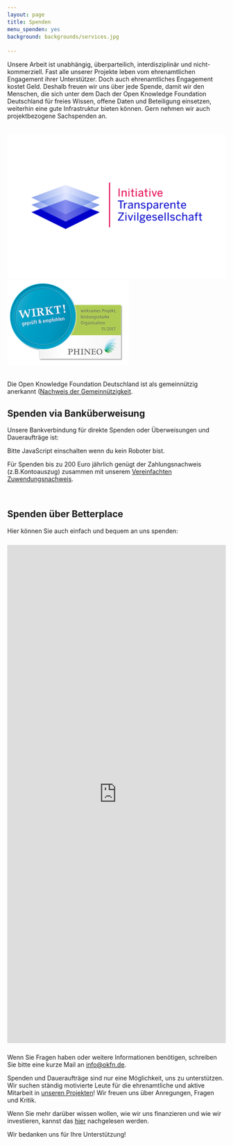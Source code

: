 ```yaml
---
layout: page
title: Spenden
menu_spenden: yes
background: backgrounds/services.jpg

---
```


Unsere Arbeit ist unabhängig, überparteilich, interdisziplinär und nicht-kommerziell. Fast alle unserer Projekte leben vom ehrenamtlichen Engagement ihrer Unterstützer. Doch auch ehrenamtliches Engagement kostet Geld. Deshalb freuen wir uns über jede Spende, damit wir den Menschen, die sich unter dem Dach der Open Knowledge Foundation Deutschland für freies Wissen, offene Daten und Beteiligung einsetzen, weiterhin eine gute Infrastruktur bieten können. Gern nehmen wir auch projektbezogene Sachspenden an.


<div class="row" style="margin: 2rem 0">
    <div class="col-sm-6">
        <img src="/static/images/logos/logo_itz.jpg" alt="Initiative Transparente Zivilgesellschaft" style="max-width: 100%"/>
    </div>
    <div class="col-sm-6">
        <img src="/static/images/logos/phineo_wirkt_siegel.png" alt="Phineo Wirkt Siegel" style="max-width: 100%"/>
    </div>
</div>


Die Open Knowledge Foundation Deutschland ist als gemeinnützig anerkannt ([Nachweis der Gemeinnützigkeit](/files/verein/2018-12-13_Freistellungsbescheid_2017.pdf).

## Spenden via Banküberweisung

Unsere Bankverbindung für direkte Spenden oder Überweisungen und Daueraufträge ist:

<noscript><p>Bitte JavaScript einschalten wenn du kein Roboter bist.</p></noscript>
<script>document.write(`
<dl>
  <dt>Kontoinhaber</dt>
  <dd>Open Knowledge Foundation Deutschland e.V.</dd>
  <dt>Kontonummer</dt>
  <dd>1173893200</dd>
  <dt>IBAN</dt>
  <dd>DE36430609671173893200</dd>
  <dt>BIC</dt>
  <dd>GENODEM1GLS</dd>
</dl>`)</script>

Für Spenden bis zu 200 Euro jährlich genügt der Zahlungsnachweis (z.B.Kontoauszug) zusammen mit unserem
[Vereinfachten Zuwendungsnachweis](/files/verein/OKF_Zuwendungen_vereinfachte_Zuwendungsbest.pdf).

  <br>

## Spenden über Betterplace

Hier können Sie auch einfach und bequem an uns spenden:
<iframe width="100%" height="1150px" name="Spenden" style="border:0; padding-top:10px; padding-bottom:10px;max-width: 100%;display: block; margin: 0 auto;" src="https://www.betterplace.org/de/organisations/okfde/iframe_donations/new">
  &lt;p&gt;&lt;a href="https://www.betterplace.org/de/organisations/okfde/partner_donations/new?utm_campaign=donate_btn_for_orgs&amp;#038;utm_content=okfde&amp;#038;utm_medium=external_banner&amp;#038;utm_source=orgs" target="_blank" title="Jetzt spenden mit betterplace.org!"&gt;&lt;img alt="Jetzt spenden mit betterplace.org!" height="101" src="//asset1.betterplace.org/assets/partner_widget_de-b9e7b3594d0ed53e86f32f793869d3ce.png" style="border:0px" width="160" /&gt;
&lt;/a&gt;&lt;/p&gt;
</iframe>

Wenn Sie Fragen haben oder weitere Informationen benötigen, schreiben Sie bitte eine kurze Mail an <a href="mailto:info@okfn.de">info@okfn.de</a>.

Spenden und Daueraufträge sind nur eine Möglichkeit, uns zu unterstützen. Wir suchen ständig motivierte Leute für die ehrenamtliche und aktive Mitarbeit in [unseren Projekten](../projekte/)! Wir freuen uns über Anregungen, Fragen und Kritik.

Wenn Sie mehr darüber wissen wollen, wie wir uns finanzieren und wie wir investieren, kannst das [hier](../verein/) nachgelesen werden.

Wir bedanken uns für Ihre Unterstützung!
